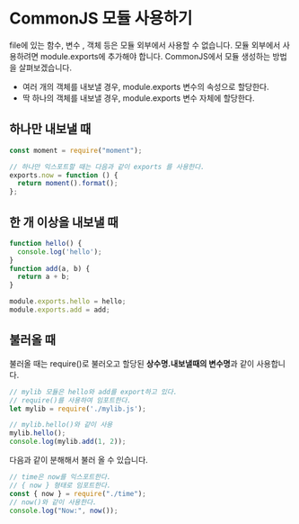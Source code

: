 # CommonJS 모듈 사용하기 


file에 있는 함수, 변수 , 객체 등은 모듈 외부에서 사용할 수 없습니다. 모듈 외부에서 사용하려면 module.exports에 추가해야 합니다. CommonJS에서 모듈 생성하는 방법을 살펴보겠습니다.
* 여러 개의 객체를 내보낼 경우, module.exports 변수의 속성으로 할당한다.
* 딱 하나의 객체를 내보낼 경우, module.exports 변수 자체에 할당한다.


## 하나만 내보낼 때 
```jsx
const moment = require("moment");

// 하나만 익스포트할 때는 다음과 같이 exports 를 사용한다. 
exports.now = function () {
  return moment().format();
};
```

## 한 개 이상을 내보낼 때 
```jsx
function hello() {
  console.log('hello');
}
function add(a, b) {
  return a + b;
}

module.exports.hello = hello;
module.exports.add = add; 
```


## 불러올 때 

불러올 때는 require()로 불러오고 할당된 **상수명.내보낼때의 변수명**과 같이 사용합니다.

```jsx
// mylib 모듈은 hello와 add를 export하고 있다. 
// require()를 사용하여 임포트한다. 
let mylib = require('./mylib.js');

// mylib.hello()와 같이 사용 
mylib.hello();
console.log(mylib.add(1, 2));
```



다음과 같이 분해해서 불러 올 수 있습니다. 

```jsx
// time은 now를 익스포트한다. 
// { now } 형태로 임포트한다. 
const { now } = require("./time");
// now()와 같이 사용한다. 
console.log("Now:", now());
```




